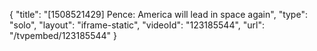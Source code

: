 {
    "title": "[1508521429] Pence: America will lead in space again",
    "type": "solo",
    "layout": "iframe-static",
    "videoId": "123185544",
    "url": "\/tvpembed\/123185544"
}